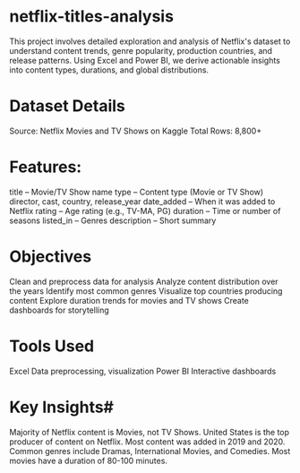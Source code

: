 # netflix-titles-analysis

This project involves detailed exploration and analysis of Netflix's dataset to understand content trends, genre popularity, production countries, and release patterns. Using Excel and Power BI, we derive actionable insights into content types, durations, and global distributions.

# Dataset Details
Source: Netflix Movies and TV Shows on Kaggle Total Rows: 8,800+

# Features:
title – Movie/TV Show name type – Content type (Movie or TV Show) director, cast, country, release_year date_added – When it was added to Netflix rating – Age rating (e.g., TV-MA, PG) duration – Time or number of seasons listed_in – Genres description – Short summary

# Objectives
Clean and preprocess data for analysis Analyze content distribution over the years Identify most common genres Visualize top countries producing content Explore duration trends for movies and TV shows Create dashboards for storytelling

# Tools Used
Excel Data preprocessing, visualization Power BI Interactive dashboards

# Key Insights#
Majority of Netflix content is Movies, not TV Shows. United States is the top producer of content on Netflix. Most content was added in 2019 and 2020. Common genres include Dramas, International Movies, and Comedies. Most movies have a duration of 80-100 minutes.
